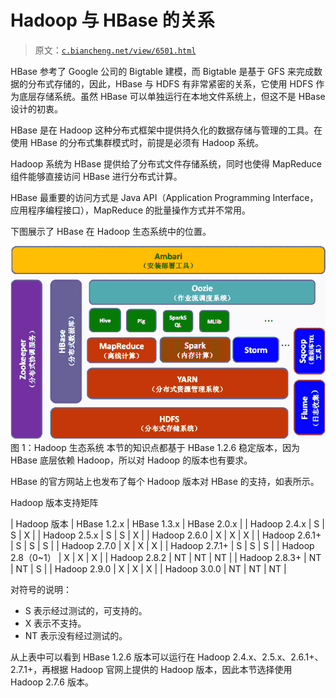 # Hadoop 与 HBase 的关系

> 原文：[`c.biancheng.net/view/6501.html`](http://c.biancheng.net/view/6501.html)

HBase 参考了 Google 公司的 Bigtable 建模，而 Bigtable 是基于 GFS 来完成数据的分布式存储的，因此，HBase 与 HDFS 有非常紧密的关系，它使用 HDFS 作为底层存储系统。虽然 HBase 可以单独运行在本地文件系统上，但这不是 HBase 设计的初衷。

HBase 是在 Hadoop 这种分布式框架中提供持久化的数据存储与管理的工具。在使用 HBase 的分布式集群模式时，前提是必须有 Hadoop 系统。

Hadoop 系统为 HBase 提供给了分布式文件存储系统，同时也使得 MapReduce 组件能够直接访问 HBase 进行分布式计算。

HBase 最重要的访问方式是 Java API（Application Programming Interface，应用程序编程接口），MapReduce 的批量操作方式并不常用。

下图展示了 HBase 在 Hadoop 生态系统中的位置。

![HBase 在 Hadoop 中的位置](img/a701ee0a7d28c4dc199883c3c19d7812.png)
图 1：Hadoop 生态系统
本节的知识点都基于 HBase 1.2.6 稳定版本，因为 HBase 底层依赖 Hadoop，所以对 Hadoop 的版本也有要求。

HBase 的官方网站上也发布了每个 Hadoop 版本对 HBase 的支持，如表所示。

Hadoop 版本支持矩阵

| Hadoop 版本 | HBase 1.2.x | HBase 1.3.x | HBase 2.0.x |
| Hadoop 2.4.x | S | S | X |
| Hadoop 2.5.x | S | S | X |
| Hadoop 2.6.0 | X | X | X |
| Hadoop 2.6.1+ | S | S | S |
| Hadoop 2.7.0 | X | X | X |
| Hadoop 2.7.1+ | S | S | S |
| Hadoop 2.8（0~1） | X | X | X |
| Hadoop 2.8.2 | NT | NT | NT |
| Hadoop 2.8.3+ | NT | NT | S |
| Hadoop 2.9.0 | X | X | X |
| Hadoop 3.0.0 | NT | NT | NT |

对符号的说明：

*   S 表示经过测试的，可支持的。
*   X 表示不支持。
*   NT 表示没有经过测试的。

从上表中可以看到 HBase 1.2.6 版本可以运行在 Hadoop 2.4.x、2.5.x、2.6.1+、2.7.1+，再根据 Hadoop 官网上提供的 Hadoop 版本，因此本节选择使用 Hadoop 2.7.6 版本。